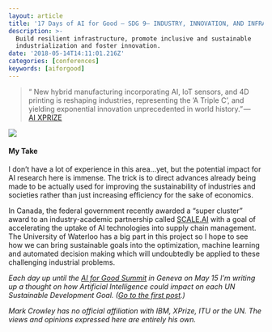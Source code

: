 ```yaml
---
layout: article
title: '17 Days of AI for Good — SDG 9— INDUSTRY, INNOVATION, AND INFRASTRUCTURE'
description: >-
  Build resilient infrastructure, promote inclusive and sustainable
  industrialization and foster innovation.
date: '2018-05-14T14:11:01.216Z'
categories: [conferences]
keywords: [aiforgood]
---
```


> “ New hybrid manufacturing incorporating AI, IoT sensors, and 4D printing is reshaping industries, representing the ’A Triple C’, and yielding exponential innovation unprecedented in world history.” — [AI XPRIZE](https://ai.xprize.org/AI-For-Good/sustainable-development-goals)

![](/assets/1__jDykNpqamaCb53razhrVlA.jpeg)

#### My Take

I don’t have a lot of experience in this area…yet, but the potential impact for AI research here is immense. The trick is to direct advances already being made to be actually used for improving the sustainability of industries and societies rather than just increasing efficiency for the sake of economics.

In Canada, the federal government recently awarded a “super cluster” award to an industry-academic partnership called [SCALE.AI](https://aisupplychain.ca/) with a goal of accelerating the uptake of AI technologies into supply chain management. The University of Waterloo has a big part in this project so I hope to see how we can bring sustainable goals into the optimization, machine learning and automated decision making which will undoubtedly be applied to these challenging industrial problems.

_Each day up until the_ [_AI for Good Summit_](https://www.itu.int/en/ITU-T/AI/2018/Pages/default.aspx) _in Geneva on May 15 I’m writing up a thought on how Artificial Intelligence could impact on each UN Sustainable Development Goal. (_[_Go to the first post_](https://medium.com/computationallythinking/17-days-of-ai-for-good-4bed544f42f8)_.)_

_Mark Crowley has no official affiliation with IBM, XPrize, ITU or the UN. The views and opinions expressed here are entirely his own._

